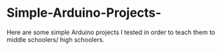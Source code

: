 # Simple-Arduino-Projects-
Here are some simple Arduino projects I tested in order to teach them to middle schoolers/ high schoolers. 

